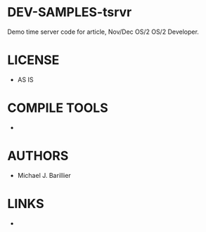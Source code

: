 DEV-SAMPLES-tsrvr
=================

Demo time server code for article, Nov/Dec OS/2 OS/2 Developer. 

LICENSE
===============
* AS IS

COMPILE TOOLS
===============
* 
 
AUTHORS
===============
* Michael J. Barillier  

LINKS
===============
* 
